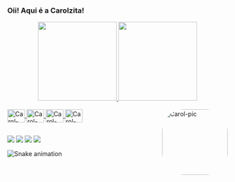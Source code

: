 ### Oii! Aqui é a Carolzita!

<div align="center">
  <a href="https://github.com/yoitscarolinee">
  <img height="180em" src="https://github-readme-stats.vercel.app/api?username=yoitscarolinee&show_icons=true&theme=default&include_all_commits=true&count_private=true"/>
  <img height="180em" src="https://github-readme-stats.vercel.app/api/top-langs/?username=yoitscarolinee&layout=compact&langs_count=7&theme=default&count_private=true"/>
</div>

<div style="display: inline_block"><br>
  <img align="center" alt="Carol-HTML" height="30" width="40" src="https://cdn.jsdelivr.net/gh/devicons/devicon/icons/html5/html5-original.svg">
  <img align="center" alt="Carol-CSS" height="30" width="40" src="https://cdn.jsdelivr.net/gh/devicons/devicon/icons/css3/css3-original.svg">
  <img align="center" alt="Carol-PHP" height="30" width="40" src="https://cdn.jsdelivr.net/gh/devicons/devicon/icons/php/php-plain.svg">
  <img align="center" alt="Carol-Js" height="30" width="40" src="https://cdn.jsdelivr.net/gh/devicons/devicon/icons/javascript/javascript-original.svg">
  <img align="right" alt="Carol-pic" height="150" style="border-radius:50px;" src="https://cdn.discordapp.com/attachments/715924253270343701/899768146225938483/avatar.png">
</div>
    
  ##
 
 <div> 
  <a href="https://www.instagram.com/yoitscarolll/" target="_blank"><img src="https://img.shields.io/badge/-Instagram-%23E4405F?style=for-the-badge&logo=instagram&logoColor=white" target="_blank"></a>
 	<a href="https://www.twitch.tv/cisnxy" target="_blank"><img src="https://img.shields.io/badge/Twitch-9146FF?style=for-the-badge&logo=twitch&logoColor=white" target="_blank"></a>
 <a href="https://discord.gg/ztSnevB8SW" target="_blank"><img src="https://img.shields.io/badge/Discord-7289DA?style=for-the-badge&logo=discord&logoColor=white" target="_blank"></a> 
  <a href = "mailto:contato@caroline.art.br"><img src="https://img.shields.io/badge/-Gmail-%23333?style=for-the-badge&logo=gmail&logoColor=white" target="_blank"></a>
 
  ![Snake animation](https://github.com/yoitscarolinee/yoitscarolinee/blob/output/github-contribution-grid-snake.svg)
 
</div>
